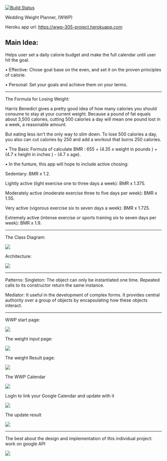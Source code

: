 [![Build Status](https://travis-ci.org/cpe305Spring17/spring2017-project-paihsu.svg?branch=master)](https://travis-ci.org/cpe305Spring17/spring2017-project-paihsu)

Wedding Weight Planner, (WWP)

Heroku app url: https://wwp-305-project.herokuapp.com

Main Idea:
---------------------------
Helps user set a daily calorie budget and make the full calendar until user hit the goal.

• Effective: Chose goal base on the even, and set it on the proven principles of calorie.

• Personal: Set your goals and achieve them on your terms.

---------------------------
The Formula for Losing Weight:  
  
  Harris Benedict gives a pretty good idea of how many calories you should consume to stay at your current weight. Because a pound of fat equals about 3,500 calories, cutting 500 calories a day will mean one pound lost in a week, a reasonable amount.

  But eating less isn't the only way to slim down. To lose 500 calories a day, you also can cut calories by 250 and add a workout that burns 250 calories.

• The Basic Formula of calculate BMR : 655 + (4.35 x weight in pounds ) + (4.7 x height in inches ) - (4.7 x age).

• In the funture, this app will hope to include active chosing:

Sedentary: BMR x 1.2.

Lightly active (light exercise one to three days a week): BMR x 1.375.

Moderately active (moderate exercise three to five days per week): BMR x 1.55.

Very active (vigorous exercise six to seven days a week): BMR x 1.725.

Extremely active (intense exercise or sports training six to seven days per week): BMR x 1.9.

---------------------------
The Class Diagram:

<img src="https://raw.githubusercontent.com/cpe305Spring17/spring2017-project-paihsu/master/WWP_classDiagram.png" />

Architecture:

<img src="https://raw.githubusercontent.com/cpe305Spring17/spring2017-project-paihsu/master/googleAPIDiagram.png" />

---------------------------
Patterns:
Singleton: The object can only be instantiated one time. Repeated calls to its constructor return the same instance.

Mediator: It useful in the development of complex forms. It provides central authority over a group of objects by encapsulating how these objects interact.

---------------------------
WWP start page:

<img src="https://raw.githubusercontent.com/cpe305Spring17/spring2017-project-paihsu/master/wwp01.png" />

The weight input page:

<img src="https://raw.githubusercontent.com/cpe305Spring17/spring2017-project-paihsu/master/wwp02.png" />

The weight Result page:

<img src="https://github.com/cpe305Spring17/spring2017-project-paihsu/blob/master/wwp03.png" />

The WWP Calendar

<img src="https://github.com/cpe305Spring17/spring2017-project-paihsu/blob/master/wwp04.png" />

LogIn to link your Google Calendar and update with it

<img src="https://github.com/cpe305Spring17/spring2017-project-paihsu/blob/master/wwp05.png" />

The update result

<img src="https://github.com/cpe305Spring17/spring2017-project-paihsu/blob/master/wwp07.png" />

---------------------------
The best about the design and implementation of this individual project:  work on google API

<img src="https://github.com/cpe305Spring17/spring2017-project-paihsu/blob/master/moregoogleapi.png" />

